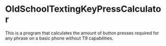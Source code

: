 # OldSchoolTextingKeyPressCalculator
This is a program that calculates the amount of button presses required for any phrase on a basic phone without T9 capabilities.
